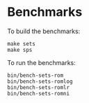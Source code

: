 # Benchmarks #
To build the benchmarks:

    make sets
    make sps

To run the benchmarks:
  
    bin/bench-sets-rom
    bin/bench-sets-romlog
    bin/bench-sets-romlr
    bin/bench-sets-romni
